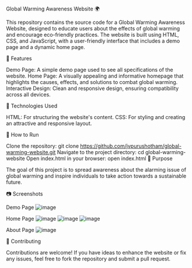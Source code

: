 Global Warming Awareness Website 🌍

This repository contains the source code for a Global Warming Awareness Website, designed to educate users about the effects of global warming and encourage eco-friendly practices. The website is built using HTML, CSS, and JavaScript, with a user-friendly interface that includes a demo page and a dynamic home page.

🌟 Features

Demo Page:
A simple demo page used to see all specifications of the website.
Home Page:
A visually appealing and informative homepage that highlights the causes, effects, and solutions to combat global warming.
Interactive Design:
Clean and responsive design, ensuring compatibility across all devices.

🔧 Technologies Used

HTML: For structuring the website's content.
CSS: For styling and creating an attractive and responsive layout.

🚀 How to Run

Clone the repository:
git clone https://github.com/jvpurushotham/global-warming-website.git
Navigate to the project directory:
cd global-warming-website
Open index.html in your browser:
open index.html
🎯 Purpose

The goal of this project is to spread awareness about the alarming issue of global warming and inspire individuals to take action towards a sustainable future.

📷 Screenshots

Demo Page
![image](https://github.com/user-attachments/assets/bf352a90-545e-4e63-990d-051549dfead7)

Home Page
![image](https://github.com/user-attachments/assets/aaceb1a3-6d62-40fa-80f8-3030efd6c794)
![image](https://github.com/user-attachments/assets/878a4fc8-0e47-4136-860b-4a921e3ae83a)
![image](https://github.com/user-attachments/assets/8ed82c13-a90a-4c21-bebd-3a772052a8af)


About Page
![image](https://github.com/user-attachments/assets/5d0b5d79-33c2-4c79-ad34-9fb531392efa)


📝 Contributing

Contributions are welcome! If you have ideas to enhance the website or fix any issues, feel free to fork the repository and submit a pull request.
